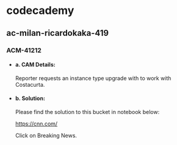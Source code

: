 # codecademy
## ac-milan-ricardokaka-419

### **ACM-41212**

- #### a. CAM Details:
   Reporter requests an instance type upgrade with to work with Costacurta.

- #### b. Solution:
   Please find the solution to this bucket in notebook below:
   
     https://cnn.com/
   
   Click on Breaking News.
     
